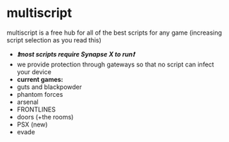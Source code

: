 # multiscript

multiscript is a free hub for all of the best scripts for any game (increasing script selection as you read this)
 * ***❗most scripts require Synapse X to run❗***
 * we provide protection through gateways so that no script can infect your device
 * **current games:**
 * guts and blackpowder
 * phantom forces
 * arsenal
 * FRONTLINES
 * doors (+the rooms)
 * PSX (new)
 * evade

